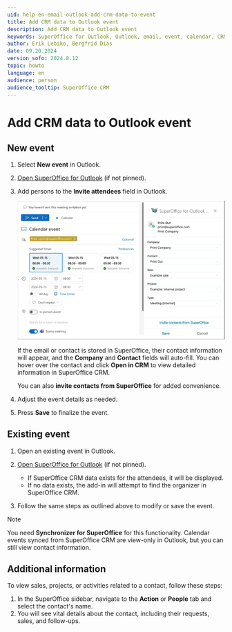 ```yaml
---
uid: help-en-email-outlook-add-crm-data-to-event
title: Add CRM data to Outlook event
description: Add CRM data to Outlook event
keywords: SuperOffice for Outlook, Outlook, email, event, calendar, CRM data
author: Erik Lebiko, Bergfrid Dias
date: 09.20.2024
version_sofo: 2024.8.12
topic: howto
language: en
audience: person
audience_tooltip: SuperOffice CRM
---
```


# Add CRM data to Outlook event

## New event

1. Select **New event** in Outlook.

1. [Open SuperOffice for Outlook][1] (if not pinned)​.

1. Add persons to the **Invite attendees** field in Outlook.

    ![SuperOffice for Outlook, add CRM data to event -screenshot][img1]

    If the email or contact is stored in SuperOffice, their contact information will appear, and the **Company** and **Contact** fields will auto-fill. You can hover over the contact and click **Open in CRM** to view detailed information in SuperOffice CRM.

    You can also **invite contacts from SuperOffice** for added convenience.

1. Adjust the event details as needed.

1. Press **Save** to finalize the event.

## Existing event

1. Open an existing event in Outlook.

1. [Open SuperOffice for Outlook][1] (if not pinned)​.

    * If SuperOffice CRM data exists for the attendees, it will be displayed.
    * If no data exists, the add-in will attempt to find the organizer in SuperOffice CRM.

1. Follow the same steps as outlined above to modify or save the event.

> [!NOTE]
> You need **Synchronizer for SuperOffice** for this functionality. Calendar events synced from SuperOffice CRM are view-only in Outlook, but you can still view contact information.

## Additional information

To view sales, projects, or activities related to a contact, follow these steps:

1. In the SuperOffice sidebar, navigate to the **Action** or **People** tab and select the contact's name.
2. You will see vital details about the contact, including their requests, sales, and follow-ups.

<!-- Referenced links -->
[1]: get.md#open

<!-- Referenced images -->
[img1]: ../../../../media/loc/en/email/outlook-calendar-event.png
